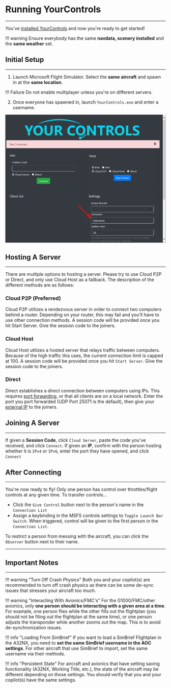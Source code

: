 # Running YourControls
---
You've [installed YourControls](installing.md) and now you're ready to get started!

!!! warning
    Ensure everybody has the same **navdata, scenery installed** and the **same weather** set.

## Initial Setup
---
1) Launch Microsoft Flight Simulator. Select the **same aircraft** and spawn in at the **same location**.
    
!!! Failure
    Do not enable multiplayer unless you're on different servers.

2) Once everyone has spawned in, launch `YourControls.exe` and enter a username.

![Enter A Username](../assets/images/username.png)

## Hosting A Server
---
There are multiple options to hosting a server. Please try to use Cloud P2P or Direct, and only use Cloud Host as a fallback. The description of the different methods are as follows:

### Cloud P2P (Preferred)
Cloud P2P utilizes a rendezvous server in order to connect two computers behind a router. Depending on your router, this may fail and you'll have to use other connection methods.
A session code will be provided once you hit Start Server. Give the session code to the joiners.

### Cloud Host
Cloud Host utilizes a hosted server that relays traffic between computers. Because of the high traffic this uses, the current connection limit is capped at 100.
A session code will be provided once you hit `Start Server`. Give the session code to the joiners.

### Direct
Direct establishes a direct connection between computers using IPs. This requires [port forwarding](https://www.youtube.com/watch?v=usSpl0yJFnY), or that all clients are on a local network.
Enter the port you port forwarded (UDP Port 25071 is the default), then give your [external IP](https://whatsmyip.com) to the joiners.

## Joining A Server
---
If given a **Session Code**, click `Cloud Server`, paste the code you've received, and click `Connect`. If given an **IP**, confirm with the person hosting whether it is `IPv4` or `IPv6`, enter the port they have opened, and click `Connect`

## After Connecting
---
You're now ready to fly! Only one person has control over throttles/flight controls at any given time. To transfer controls...

- Click the `Give Control` button next to the person's name in the `Connection List`
- Assign a keybinding in the MSFS controls settings to `Toggle Launch Bar Switch`. When triggered, control will be given to the first person in the `Connection List`.
  
To restrict a person from messing with the aircraft, you can click the `Observer` button next to their name.

---

## Important Notes
---
!!! warning "Turn Off Crash Physics"
    Both you and your copilot(s) are recommended to turn off crash physics as there can be some de-sync issues that stresses your aircraft too much.

!!! warning "Interacting With Avionics/FMC's"
    For the G1000/FMC/other avionics, only **one person should be interacting with a given area at a time**. For example, one person flies while the other fills out the flightplan (you should not be filing out the flightplan at the same time), or one person adjusts the transponder while another zooms out the map. This is to avoid de-synchronization issues.

!!! info "Loading From SimBrief"
    If you want to load a SimBrief Flightplan in the A32NX, you need to **set the same SimBrief username in the AOC settings**. For other aircraft that use SimBrief to import, set the same username via their methods.

!!! info "Persistent State"
    For aircraft and avionics that have setting saving functionality (A32NX, Working Title, etc.), the state of the aircraft may be different depending on those settings. You should verify that you and your copilot(s) have the same settings.